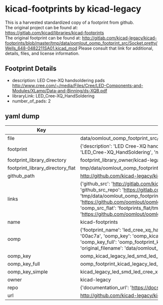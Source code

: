 # kicad-footprints by kicad-legacy  
This is a harvested standardized copy of a footprint from github.  
The original project can be found at:  
https://gitlab.com/kicad/libraries/kicad-footprints  
The original footprint can be found at:
http://gitlab.com/kicad-legacy/kicad-footprints/blob/master/tmp/data/oomlout_oomp_footprint_src/Socket.pretty/Wells_648-0482211SA01.kicad_mod
Please consult that link for additional, details, files, and license information.  
## Footprint Details
* description: LED Cree-XQ handsoldering pads http://www.cree.com/~/media/Files/Cree/LED-Components-and-Modules/XLamp/Data-and-Binning/ds-XQB.pdf  
* libraryLink: LED_Cree-XQ_HandSoldering  
* number_of_pads: 2  
## yaml dump  
| Key | Value |  
| --- | --- |  
| file | data/oomlout_oomp_footprint_src/kicad-footprints/LED_SMD.pretty/LED_Cree-XQ_HandSoldering.kicad_mod |  
| footprint | {'description': 'LED Cree-XQ handsoldering pads http://www.cree.com/~/media/Files/Cree/LED-Components-and-Modules/XLamp/Data-and-Binning/ds-XQB.pdf', 'libraryLink': 'LED_Cree-XQ_HandSoldering', 'number_of_pads': 2} |  
| footprint_library_directory | footprint_library_owner/kicad-legacy_kicad-footprints |  
| footprint_library_directory_flat | tmp/data/oomlout_oomp_footprint_src/footprints_flat/kicad_legacy_led_smd_led_cree_xq_handsoldering/working |  
| github_path | http://github.com/kicad-legacy/kicad-footprints/blob/master/tmp/data/oomlout_oomp_footprint_src/LED_SMD.pretty/LED_Cree-XQ_HandSoldering.kicad_mod |  
| links | {'github_src': 'http://gitlab.com/kicad-legacy/kicad-footprints/blob/master/tmp/data/oomlout_oomp_footprint_src/Socket.pretty/Wells_648-0482211SA01.kicad_mod', 'github_src_repo': 'https://gitlab.com/kicad/libraries/kicad-footprints', 'oomp_bot': 'tmp/data/oomlout_oomp_footprint_src/footprints/kicad_legacy_led_smd_led_cree_xq_handsoldering/working', 'oomp_bot_github': 'https://github.com/oomlout/oomlout_oomp_footprint_bot/tree/main/tmp/data/oomlout_oomp_footprint_src/footprints/kicad_legacy_led_smd_led_cree_xq_handsoldering/working', 'oomp_src_flat': 'footprints_flat/tmp/data/oomlout_oomp_footprint_src/footprints_flat/kicad_legacy_led_smd_led_cree_xq_handsoldering/working', 'oomp_src_flat_github': 'https://github.com/oomlout/oomlout_oomp_footprint_src/tree/main/tmp/data/oomlout_oomp_footprint_src/footprints_flat/kicad_legacy_led_smd_led_cree_xq_handsoldering/working'} |  
| name | kicad-footprints |  
| oomp | {'footprint_name': 'led_cree_xq_handsoldering', 'library_name': 'led_smd', 'md5': '00ac7ab191e10d2f5acb8cc2b98dd6da', 'md5_10': '00ac7ab191', 'md5_5': '00ac7', 'md5_6': '00ac7a', 'oomp_key': 'oomp_kicad_legacy_led_smd_led_cree_xq_handsoldering', 'oomp_key_extra': 'oomp_footprint_kicad_legacy_led_smd_led_cree_xq_handsoldering', 'oomp_key_full': 'oomp_footprint_kicad_legacy_led_smd_led_cree_xq_handsoldering_00ac7a', 'oomp_key_simple': 'kicad_legacy_led_smd_led_cree_xq_handsoldering', 'original_filename': 'data/oomlout_oomp_footprint_src/kicad-footprints/LED_SMD.pretty/LED_Cree-XQ_HandSoldering.kicad_mod', 'owner_name': 'kicad_legacy'} |  
| oomp_key | oomp_kicad_legacy_led_smd_led_cree_xq_handsoldering |  
| oomp_key_full | oomp_footprint_kicad_legacy_led_smd_led_cree_xq_handsoldering |  
| oomp_key_simple | kicad_legacy_led_smd_led_cree_xq_handsoldering |  
| owner | kicad-legacy |  
| repo | {'documentation_url': 'https://docs.github.com/rest/repos/repos#get-a-repository', 'message': 'Not Found'} |  
| url | http://github.com/kicad-legacy/kicad-footprints |  

